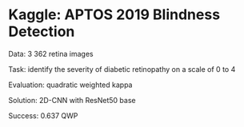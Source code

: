 # Kaggle: APTOS 2019 Blindness Detection

Data: 3 362 retina images

Task: identify the severity of diabetic retinopathy on a scale of 0 to 4

Evaluation: quadratic weighted kappa

Solution: 2D-CNN with ResNet50 base

Success: 0.637 QWP
